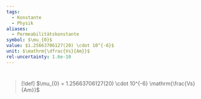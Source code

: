 ```yaml
---
tags:
  - Konstante
  - Physik
aliases:
  - Permeabilitätskonstante
symbol: $\mu_{0}$
value: $1.25663706127(20) \cdot 10^{-6}$
unit: $\mathrm{\dfrac{Vs}{Am}}$
rel-uncertainty: 1.6e-10
---
```


# 

> [!def] $\mu_{0} = 1.25663706127(20) \cdot 10^{-6} \mathrm{\frac{Vs}{Am}}$